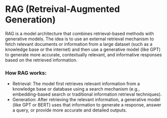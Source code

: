 # RAG (Retreival-Augmented Generation)
RAG is a model architecture that combines retrieval-based methods with generative models. The idea is to use an external retrieval mechanism to fetch relevant documents or information from a large dataset (such as a knowledge base or the internet) and then use a generative model (like GPT) to generate more accurate, contextually relevant, and informative responses based on the retrieved information.

### How RAG works:
* Retrieval: The model first retrieves relevant information from a knowledge base or database using a search mechanism (e.g., embedding-based search or traditional information retrieval techniques).
* Generation: After retrieving the relevant information, a generative model (like GPT or BERT) uses that information to generate a response, answer a query, or provide more accurate and detailed outputs.


